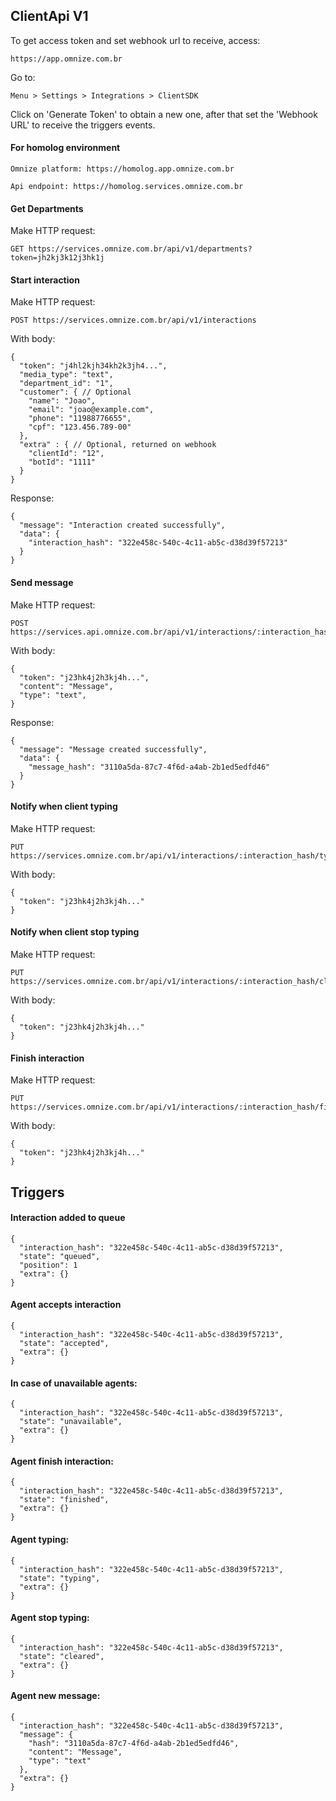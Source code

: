 ## ClientApi V1
To get access token and set webhook url to receive, access:

    https://app.omnize.com.br

Go to:

    Menu > Settings > Integrations > ClientSDK

Click on 'Generate Token' to obtain a new one, after that set the 'Webhook URL' to receive the triggers events.

#### For homolog environment

    Omnize platform: https://homolog.app.omnize.com.br

    Api endpoint: https://homolog.services.omnize.com.br

#### Get Departments
Make HTTP request:

    GET https://services.omnize.com.br/api/v1/departments?token=jh2kj3k12j3hk1j

#### Start interaction
Make HTTP request:

    POST https://services.omnize.com.br/api/v1/interactions

With body:

    {
      "token": "j4hl2kjh34kh2k3jh4...",
      "media_type": "text",
      "department_id": "1",
      "customer": { // Optional
        "name": "Joao",
        "email": "joao@example.com",
        "phone": "11988776655",
        "cpf": "123.456.789-00"
      },
      "extra" : { // Optional, returned on webhook
        "clientId": "12",
        "botId": "1111"
      }
    }

Response:

    {
      "message": "Interaction created successfully",
      "data": {
        "interaction_hash": "322e458c-540c-4c11-ab5c-d38d39f57213"
      }
    }

#### Send message
Make HTTP request:

    POST https://services.api.omnize.com.br/api/v1/interactions/:interaction_hash/messages

With body:

    {
      "token": "j23hk4j2h3kj4h...",
      "content": "Message",
      "type": "text",
    }

Response:

    {
      "message": "Message created successfully",
      "data": {
        "message_hash": "3110a5da-87c7-4f6d-a4ab-2b1ed5edfd46"
      }
    }

#### Notify when client typing
Make HTTP request:

    PUT https://services.omnize.com.br/api/v1/interactions/:interaction_hash/typing

With body:

    {
      "token": "j23hk4j2h3kj4h..."
    }

#### Notify when client stop typing
Make HTTP request:

    PUT https://services.omnize.com.br/api/v1/interactions/:interaction_hash/cleared

With body:

    {
      "token": "j23hk4j2h3kj4h..."
    }

#### Finish interaction
Make HTTP request:

    PUT https://services.omnize.com.br/api/v1/interactions/:interaction_hash/finish

With body:

    {
      "token": "j23hk4j2h3kj4h..."
    }


## Triggers

#### Interaction added to queue

    {
      "interaction_hash": "322e458c-540c-4c11-ab5c-d38d39f57213",
      "state": "queued",
      "position": 1
      "extra": {}
    }

#### Agent accepts interaction

    {
      "interaction_hash": "322e458c-540c-4c11-ab5c-d38d39f57213",
      "state": "accepted",
      "extra": {}
    }

#### In case of unavailable agents:

    {
      "interaction_hash": "322e458c-540c-4c11-ab5c-d38d39f57213",
      "state": "unavailable",
      "extra": {}
    }

####  Agent finish interaction:

    {
      "interaction_hash": "322e458c-540c-4c11-ab5c-d38d39f57213",
      "state": "finished",
      "extra": {}
    }

####  Agent typing:

    {
      "interaction_hash": "322e458c-540c-4c11-ab5c-d38d39f57213",
      "state": "typing",
      "extra": {}
    }

####  Agent stop typing:

    {
      "interaction_hash": "322e458c-540c-4c11-ab5c-d38d39f57213",
      "state": "cleared",
      "extra": {}
    }

#### Agent new message:

    {
      "interaction_hash": "322e458c-540c-4c11-ab5c-d38d39f57213",
      "message": {
        "hash": "3110a5da-87c7-4f6d-a4ab-2b1ed5edfd46",
        "content": "Message",
        "type": "text"
      },
      "extra": {}
    }
